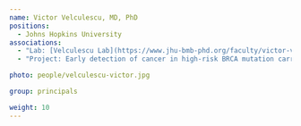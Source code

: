```yaml
---
name: Victor Velculescu, MD, PhD
positions:
  - Johns Hopkins University
associations:
  - "Lab: [Velculescu Lab](https://www.jhu-bmb-phd.org/faculty/victor-velculescu)"
  - "Project: Early detection of cancer in high-risk BRCA mutation carriers using liquid biopsies"

photo: people/velculescu-victor.jpg

group: principals

weight: 10
---
```

